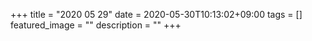+++
title =  "2020 05 29"
date = 2020-05-30T10:13:02+09:00
tags = []
featured_image = ""
description = ""
+++
